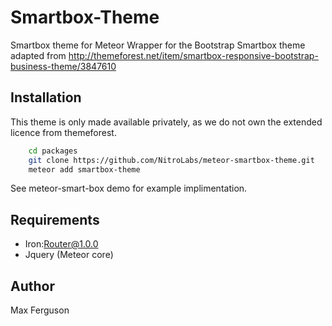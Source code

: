 Smartbox-Theme
=====================

Smartbox theme for Meteor
Wrapper for the Bootstrap Smartbox theme adapted from 
http://themeforest.net/item/smartbox-responsive-bootstrap-business-theme/3847610

Installation
------------
This theme is only made available privately, as we do not
own the extended licence from themeforest.

```sh 
	cd packages 
 	git clone https://github.com/NitroLabs/meteor-smartbox-theme.git
	meteor add smartbox-theme
```

See meteor-smart-box demo for example implimentation.

Requirements
------------
* Iron:Router@1.0.0
* Jquery (Meteor core)



Author
------------
Max Ferguson